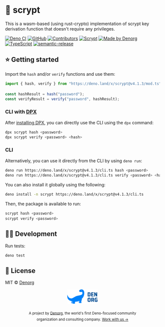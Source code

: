 # 🔑 scrypt

This is a wasm-based (using rust-crypto) implementation of scrypt key derivation function that doesn't require any privileges.

[![Deno CI](https://github.com/denorg/scrypt/workflows/Deno%20CI/badge.svg)](https://github.com/denorg/scrypt/actions)
[![GitHub](https://img.shields.io/github/license/denorg/scrypt)](https://github.com/denorg/scrypt/blob/master/LICENSE)
[![Contributors](https://img.shields.io/github/contributors/denorg/scrypt)](https://github.com/denorg/scrypt/graphs/contributors)
[![Scrypt](https://img.shields.io/badge/deno-scrypt-brightgreen)](https://denorg.github.io/scrypt/)
[![Made by Denorg](https://img.shields.io/badge/made%20by-denorg-0082fb)](https://github.com/denorg)
[![TypeScript](https://img.shields.io/badge/types-TypeScript-blue)](https://github.com/denorg/scrypt)
[![semantic-release](https://img.shields.io/badge/%20%20%F0%9F%93%A6%F0%9F%9A%80-semantic--release-e10079.svg)](https://github.com/semantic-release/semantic-release)

## ⭐ Getting started

Import the `hash` and/or `verify` functions and use them:

```ts
import { hash, verify } from "https://deno.land/x/scrypt@v4.1.3/mod.ts";

const hashResult = hash("password");
const verifyResult = verify("password", hashResult);
```

### CLI with [DPX](https://github.com/denorg/dpx)

After [installing DPX](https://github.com/denorg/dpx), you can directly use the CLI using the `dpx` command:

```bash
dpx scrypt hash <password>
dpx scrypt verify <password> <hash>
```

### CLI

Alternatively, you can use it directly from the CLI by using `deno run`:

```bash
deno run https://deno.land/x/scrypt@v4.1.3/cli.ts hash <password>
deno run https://deno.land/x/scrypt@v4.1.3/cli.ts verify <password> <hash>
```

You can also install it globally using the following:

```bash
deno install -n scrypt https://deno.land/x/scrypt@v4.1.3/cli.ts
```

Then, the package is available to run:

```bash
scrypt hash <password>
scrypt verify <password>
```

## 👩‍💻 Development

Run tests:

```bash
deno test
```

## 📄 License

MIT © [Denorg](https://den.org.in)

<p align="center">
  <a href="https://den.org.in">
    <img width="100" alt="" src="https://raw.githubusercontent.com/denorg/denorg/master/logo.svg">
  </a>
</p>
<p align="center">
  <sub>A project by <a href="https://den.org.in">Denorg</a>, the world's first Deno-focused community<br>organization and consulting company. <a href="https://den.org.in">Work with us →</a></sub>
</p>
